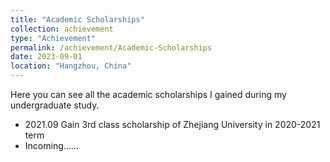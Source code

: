 ```yaml
---
title: "Academic Scholarships"
collection: achievement
type: "Achievement"
permalink: /achievement/Academic-Scholarships
date: 2023-09-01
location: "Hangzhou, China"
---
```


Here you can see all the academic scholarships I gained during my undergraduate study.

* 2021.09     Gain 3rd class scholarship of Zhejiang University in 2020-2021 term
* Incoming......

